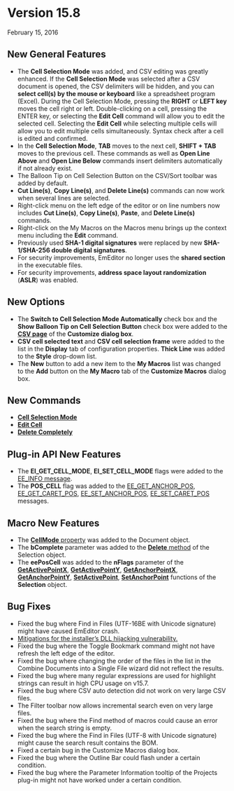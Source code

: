 # Version 15.8

February 15, 2016

## New General Features

- The **Cell Selection Mode** was added, and CSV editing was greatly enhanced. If the **Cell Selection Mode** was selected after a CSV document is opened, the CSV delimiters will be hidden, and you can **select cell(s) by the mouse or keyboard** like a spreadsheet program (Excel). During the Cell Selection Mode, pressing the **RIGHT** or **LEFT key** moves the cell right or left. Double-clicking on a cell, pressing the ENTER key, or selecting the **Edit Cell** command will allow you to edit the selected cell. Selecting the **Edit Cell** while selecting multiple cells will allow you to edit multiple cells simultaneously. Syntax check after a cell is edited and confirmed.
- In the **Cell Selection Mode**, **TAB** moves to the next cell, **SHIFT + TAB** moves to the previous cell. These commands as well as **Open Line Above** and **Open Line Below** commands insert delimiters automatically if not already exist.
- The Balloon Tip on Cell Selection Button on the CSV/Sort toolbar was added by default.
- **Cut Line(s)**, **Copy Line(s)**, and **Delete Line(s)** commands can now work when several lines are selected.
- Right-click menu on the left edge of the editor or on line numbers now includes **Cut Line(s)**, **Copy Line(s)**, **Paste**, and **Delete Line(s)** commands.
- Right-click on the My Macros on the Macros menu brings up the context menu including the **Edit** command.
- Previously used **SHA-1 digital signatures** were replaced by new **SHA-1/SHA-256 double digital signatures**.
- For security improvements, EmEditor no longer uses the **shared section** in the executable files.
- For security improvements, **address space layout randomization** (**ASLR**) was enabled.

## New Options

- The **Switch to Cell Selection Mode Automatically** check box and the **Show Balloon Tip on Cell Selection Button** check box were added to the [**CSV page**](../dlg/customize/csv/index) of the **Customize dialog box**.
- **CSV cell selected text** and **CSV cell selection frame** were added to the list in the **Display** tab of configuration properties. **Thick Line** was added to the **Style** drop-down list.
- The **New** button to add a new item to the **My Macros** list was changed to the **Add** button on the **My Macro** tab of the **Customize Macros** dialog box.

## New Commands

- **[Cell Selection Mode](../cmd/edit/csv_cell_mode)**
- **[Edit Cell](../cmd/edit/csv_edit_cell)**
- **[Delete Completely](../cmd/edit/delete_complete)**

## Plug-in API New Features

- The **EI\_GET\_CELL\_MODE**, **EI\_SET\_CELL\_MODE** flags were added to the [EE\_INFO message](../plugin/message/ee_info).
- The **POS\_CELL** flag was added to the [EE\_GET\_ANCHOR\_POS](../plugin/message/ee_get_anchor_pos), [EE\_GET\_CARET\_POS](../plugin/message/ee_get_caret_pos), [EE\_SET\_ANCHOR\_POS](../plugin/message/ee_set_anchor_pos), [EE\_SET\_CARET\_POS](../plugin/message/ee_set_caret_pos) messages.

## Macro New Features

- The [**CellMode** property](../macro/document/cell_mode) was added to the Document object.
- The **bComplete** parameter was added to the [**Delete** method](../macro/selection/selection_delete) of the Selection object.
- The **eePosCell** was added to the **nFlags** parameter of the [**GetActivePointX**](../macro/selection/selection_getactivepointx), [**GetActivePointY**](../macro/selection/selection_getactivepointy), [**GetAnchorPointX**](../macro/selection/selection_getanchorpointx), [**GetAnchorPointY**](../macro/selection/selection_getanchorpointy), [**SetActivePoint**](../macro/selection/selection_setactivepoint), [**SetAnchorPoint**](../macro/selection/selection_setanchorpoint) functions of the **Selection** object.

## Bug Fixes

- Fixed the bug where Find in Files (UTF-16BE with Unicode signature) might have caused EmEditor crash.
- [Mitigations for the installer’s DLL hijacking vulnerability.](http://www.advancedinstaller.com/dll-hijacking.html)
- Fixed the bug where the Toggle Bookmark command might not have refresh the left edge of the editor.
- Fixed the bug where changing the order of the files in the list in the Combine Documents into a Single File wizard did not reflect the results.
- Fixed the bug where many regular expressions are used for highlight strings can result in high CPU usage on v15.7.
- Fixed the bug where CSV auto detection did not work on very large CSV files.
- The Filter toolbar now allows incremental search even on very large files.
- Fixed the bug where the Find method of macros could cause an error when the search string is empty.
- Fixed the bug where the Find in Files (UTF-8 with Unicode signature) might cause the search result contains the BOM.
- Fixed a certain bug in the Customize Macros dialog box.
- Fixed the bug where the Outline Bar could flash under a certain condition.
- Fixed the bug where the Parameter Information tooltip of the Projects plug-in might not have worked under a certain condition.
